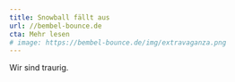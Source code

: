 ```yaml
---
title: Snowball fällt aus
url: //bembel-bounce.de
cta: Mehr lesen
# image: https://bembel-bounce.de/img/extravaganza.png
---
```

Wir sind traurig.